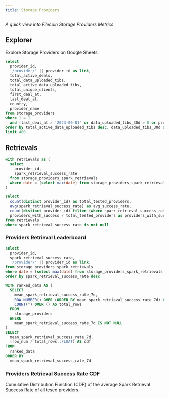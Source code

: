 ```yaml
---
title: Storage Providers
---
```


_A quick view into Filecoin Storage Providers Metrics_

## Explorer

<BigLink href='https://docs.google.com/spreadsheets/d/1hC5HwuiqQvQcVvV06n3SH0wKkZwbw20EufGYHSyENs0'>
  Explore Storage Providers on Google Sheets
</BigLink>

```sql providers
select
  provider_id,
  '/provider/' || provider_id as link,
  total_active_deals,
  total_data_uploaded_tibs,
  total_active_data_uploaded_tibs,
  total_unique_clients,
  first_deal_at,
  last_deal_at,
  country,
  provider_name
from storage_providers
where 1 = 1
  and (last_deal_at > '2023-06-01' or data_uploaded_tibs_30d > 0 or provider_name is not null)
order by total_active_data_uploaded_tibs desc, data_uploaded_tibs_30d desc
limit 400
```

<DataTable
  data={providers}
  link=link
  search=true
  rows=20
  rowShading=true
  rowLines=false
  downloadable=true
/>


## Retrievals

```sql retrieval_stats
with retrievals as (
  select
    provider_id,
    spark_retrieval_success_rate
  from storage_providers_spark_retrievals
  where date = (select max(date) from storage_providers_spark_retrievals)
)

select
  count(distinct provider_id) as total_tested_providers,
  avg(spark_retrieval_success_rate) as avg_success_rate,
  count(distinct provider_id) filter (where spark_retrieval_success_rate > 0) as providers_with_success,
  providers_with_success / total_tested_providers as providers_with_success_rate
from retrievals
where spark_retrieval_success_rate is not null
```

<Grid cols=2>

<BigValue
  data={retrieval_stats}
  value=total_tested_providers
/>

<BigValue
  data={retrieval_stats}
  value=avg_success_rate
  fmt='0.00%'
/>

<BigValue
  data={retrieval_stats}
  value=providers_with_success
/>

<BigValue
  data={retrieval_stats}
  value=providers_with_success_rate
  fmt='0.00%'
/>

</Grid>

### Providers Retrieval Leaderboard

```sql top_retrieval_providers
select
  provider_id,
  spark_retrieval_success_rate,
  '/provider/' || provider_id as link,
from storage_providers_spark_retrievals
where date = (select max(date) from storage_providers_spark_retrievals) and spark_retrieval_success_rate > 0
order by spark_retrieval_success_rate desc
```

<DataTable
  data={top_retrieval_providers}
  link=link
  rows=10
  rowNumbers=true
/>

```sql cdf_spark
WITH ranked_data AS (
  SELECT
    mean_spark_retrieval_success_rate_7d,
    ROW_NUMBER() OVER (ORDER BY mean_spark_retrieval_success_rate_7d) AS row_num,
    COUNT(*) OVER () AS total_rows
  FROM
    storage_providers
  WHERE
    mean_spark_retrieval_success_rate_7d IS NOT NULL
)
SELECT
  mean_spark_retrieval_success_rate_7d,
  (row_num / total_rows::FLOAT) AS cdf
FROM
  ranked_data
ORDER BY
  mean_spark_retrieval_success_rate_7d
```

### Providers Retrieval Success Rate CDF

Cumulative Distribution Function (CDF) of the average Spark Retrieval Success Rate of all tesed providers.

<LineChart
  data={cdf_spark}
  x=mean_spark_retrieval_success_rate_7d
  y=cdf
  yMin=0
  yMax=1
  handleMissing=connect
  yFmt='0%'
  emptySet=pass
/>

